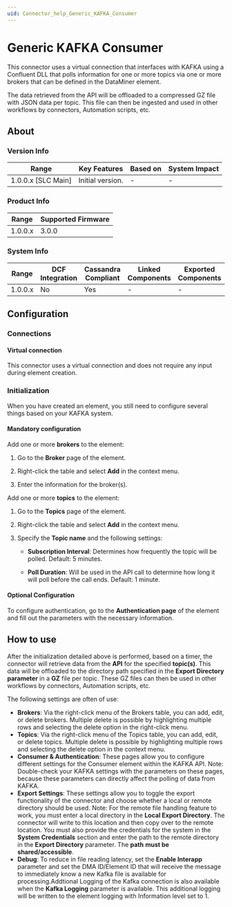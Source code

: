 ```yaml
---
uid: Connector_help_Generic_KAFKA_Consumer
---
```


# Generic KAFKA Consumer

This connector uses a virtual connection that interfaces with KAFKA using a Confluent DLL that polls information for one or more topics via one or more brokers that can be defined in the DataMiner element.

The data retrieved from the API will be offloaded to a compressed GZ file with JSON data per topic. This file can then be ingested and used in other workflows by connectors, Automation scripts, etc.

## About

### Version Info

| Range                | Key Features     | Based on     | System Impact     |
|----------------------|------------------|--------------|-------------------|
| 1.0.0.x [SLC Main]   | Initial version. | -            | -                 |

### Product Info

| Range     | Supported Firmware     |
|-----------|------------------------|
| 1.0.0.x   | 3.0.0                  |

### System Info

| Range     | DCF Integration     | Cassandra Compliant     | Linked Components     | Exported Components     |
|-----------|---------------------|-------------------------|-----------------------|-------------------------|
| 1.0.0.x   | No                  | Yes                     | -                     | -                       |

## Configuration

### Connections

#### Virtual connection

This connector uses a virtual connection and does not require any input during element creation.

### Initialization

When you have created an element, you still need to configure several things based on your KAFKA system.

#### Mandatory configuration

Add one or more **brokers** to the element:

1. Go to the **Broker** page of the element.

1. Right-click the table and select **Add** in the context menu.

1. Enter the information for the broker(s).

Add one or more **topics** to the element:

1. Go to the **Topics** page of the element.

1. Right-click the table and select **Add** in the context menu.

1. Specify the **Topic name** and the following settings:

   - **Subscription Interval**: Determines how frequently the topic will be polled. Default: 5 minutes.

   - **Poll Duration**: Will be used in the API call to determine how long it will poll before the call ends. Default: 1 minute.

#### Optional Configuration

To configure authentication, go to the **Authentication page** of the element and fill out the parameters with the necessary information.

## How to use

After the initialization detailed above is performed, based on a timer, the connector will retrieve data from the **API** for the specified **topic(s)**. This data will be offloaded to the directory path specified in the **Export Directory parameter** in a **GZ** file per topic. These GZ files can then be used in other workflows by connectors, Automation scripts, etc.

The following settings are often of use:

- **Brokers**: Via the right-click menu of the Brokers table, you can add, edit, or delete brokers. Multiple delete is possible by highlighting multiple rows and selecting the delete option in the right-click menu.
- **Topics**: Via the right-click menu of the Topics table, you can add, edit, or delete topics. Multiple delete is possible by highlighting multiple rows and selecting the delete option in the context menu.
- **Consumer & Authentication**: These pages allow you to configure different settings for the Consumer element within the KAFKA API.
  Note: Double-check your KAFKA settings with the parameters on these pages, because these parameters can directly affect the polling of data from KAFKA.
- **Export Settings**: These settings allow you to toggle the export functionality of the connector and choose whether a local or remote directory should be used.
  Note: For the remote file handling feature to work, you must enter a local directory in the **Local Export Directory**. The connector will write to this location and then copy over to the remote location. You must also provide the credentials for the system in the **System Credentials** section and enter the path to the remote directory in the **Export Directory** parameter. The **path** **must be shared/accessible**.
- **Debug**: To reduce in file reading latency, set the **Enable Interapp** parameter and set the DMA ID/Element ID that will receive the message to immediately know a new Kafka file is available for processing.Addtional Logging of the Kafka connection is also available when the **Kafka Logging** parameter is available. This additional logging will be written to the element logging with Information level set to 1.
